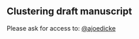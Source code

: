 ## Clustering draft manuscript



Please ask for access to: [@ajoedicke](https://github.com/ajoedicke)

